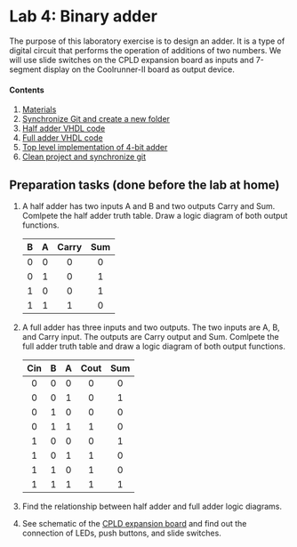 # Lab 4: Binary adder

The purpose of this laboratory exercise is to design an adder. It is a type of digital circuit that performs the operation of additions of two numbers. We will use slide switches on the CPLD expansion board as inputs and 7-segment display on the Coolrunner-II board as output device.


#### Contents

1. [Materials](#1-Materials)
2. [Synchronize Git and create a new folder](#2-Synchronize-Git-and-create-a-new-folder)
3. [Half adder VHDL code](#3-Half-adder-VHDL-code)
4. [Full adder VHDL code](#4-Full-adder-VHDL-code)
5. [Top level implementation of 4-bit adder](#5-Top-level-implementation-of-4-bit-adder)
6. [Clean project and synchronize git](#6-Clean-project-and-synchronize-git)


## Preparation tasks (done before the lab at home)

1. A half adder has two inputs A and B and two outputs Carry and Sum. Comlpete the half adder truth table. Draw a logic diagram of both output functions.

    | **B** | **A** | **Carry** | **Sum** |
    | :-: | :-: | :-: | :-: |
    | 0 | 0 | 0 | 0 |
    | 0 | 1 | 0 | 1 |
    | 1 | 0 | 0 | 1 |
    | 1 | 1 | 1 | 0 |

2. A full adder has three inputs and two outputs. The two inputs are A, B, and Carry input. The outputs are Carry output and Sum. Comlpete the full adder truth table and draw a logic diagram of both output functions.

    | **Cin** | **B** | **A** | **Cout** | **Sum** |
    | :-: | :-: | :-: | :-: | :-: |
    | 0 | 0 | 0 | 0 | 0 |
    | 0 | 0 | 1 | 0 | 1 |
    | 0 | 1 | 0 | 0 | 0 |
    | 0 | 1 | 1 | 1 | 0 |
    | 1 | 0 | 0 | 0 | 1 |
    | 1 | 0 | 1 | 1 | 0 |
    | 1 | 1 | 0 | 1 | 0 |
    | 1 | 1 | 1 | 1 | 1 |

3. Find the relationship between half adder and full adder logic diagrams.

4. See schematic of the [CPLD expansion board](../../Docs/cpld_expansion.pdf) and find out the connection of LEDs, push buttons, and slide switches.



